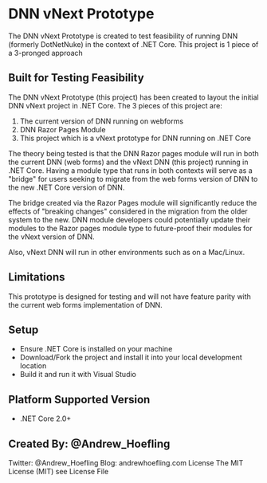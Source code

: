 # DNN vNext Prototype
The DNN vNext Prototype is created to test feasibility of running DNN (formerly DotNetNuke) in the context of .NET Core. This project is 1 piece of a 3-pronged approach

## Built for Testing Feasibility
The DNN vNext Prototype (this project) has been created to layout the initial DNN vNext project in .NET Core. The 3 pieces of this project are:

1. The current version of DNN running on webforms 
2. DNN Razor Pages Module
3. This project which is a vNext prototype for DNN running on .NET Core

The theory being tested is that the DNN Razor pages module will run in both the current DNN (web forms) and the vNext DNN (this project) running in .NET Core. Having a module type that runs in both contexts will serve as a "bridge" for users seeking to migrate from the web forms version of DNN to the new .NET Core version of DNN. 

The bridge created via the Razor Pages module will significantly reduce the effects of "breaking changes" considered in the migration from the older system to the new. DNN module developers could potentially update their modules to the Razor pages module type to future-proof their modules for the vNext version of DNN. 

Also, vNext DNN will run in other environments such as on a Mac/Linux.

## Limitations
This prototype is designed for testing and will not have feature parity with the current web forms implementation of DNN.

## Setup
- Ensure .NET Core is installed on your machine
- Download/Fork the project and install it into your local development location
- Build it and run it with Visual Studio

## Platform	Supported	Version
- .NET Core 2.0+

## Created By: @Andrew_Hoefling
Twitter: @Andrew_Hoefling
Blog: andrewhoefling.com
License
The MIT License (MIT) see License File
